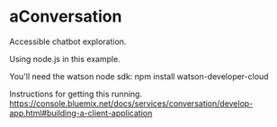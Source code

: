 # aConversation
Accessible chatbot exploration.

Using node.js in this example.

You'll need the watson node sdk: npm install watson-developer-cloud

Instructions for getting this running.
https://console.bluemix.net/docs/services/conversation/develop-app.html#building-a-client-application
